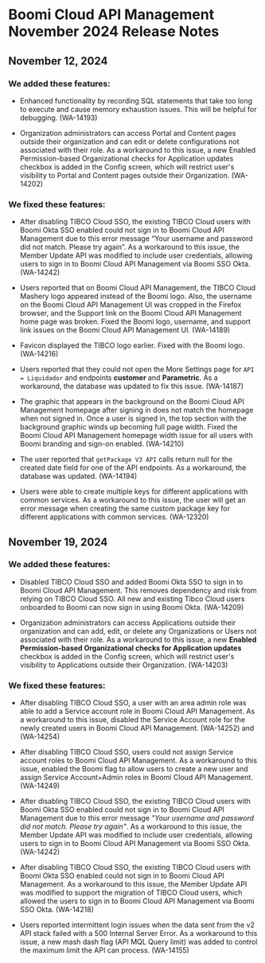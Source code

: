 # Boomi Cloud API Management November 2024 Release Notes

<head>
  <meta name="guidename" content="Cloud API Management"/>
  <meta name="context" content="GUID-f1971db7-43df-4b61-ac58-32a9e2a772d9"/>
</head>

## November 12, 2024 

### We added these features: 

- Enhanced functionality by recording SQL statements that take too long to execute and cause memory exhaustion issues. This will be helpful for debugging. (WA-14193)   

- Organization administrators can access Portal and Content pages outside their organization and can edit or delete configurations not associated with their role. As a workaround to this issue, a new Enabled Permission-based Organizational checks for Application updates checkbox is added in the Config screen, which will restrict user's visibility to Portal and Content pages outside their Organization. (WA-14202) 

### We fixed these features:

- After disabling TIBCO Cloud SSO, the existing TIBCO Cloud users with Boomi Okta SSO enabled could not sign in to Boomi Cloud API Management due to this error message “Your username and password did not match. Please try again”. As a workaround to this issue, the Member Update API was modified to include user credentials, allowing users to sign in to Boomi Cloud API Management via Boomi SSO Okta. (WA-14242)

- Users reported that on Boomi Cloud API Management, the TIBCO Cloud Mashery logo appeared instead of the Boomi logo. Also, the username on the Boomi Cloud API Management UI was cropped in the Firefox browser, and the Support link on the Boomi Cloud API Management home page was broken. Fixed the Boomi logo, username, and support link issues on the Boomi Cloud API Management UI. (WA-14189)

- Favicon displayed the TIBCO logo earlier. Fixed with the Boomi logo. (WA-14216)

- Users reported that they could not open the More Settings page for `API = Liquidador` and endpoints **customer** and **Parametric**. As a workaround, the database was updated to fix this issue. (WA-14187)

- The graphic that appears in the background on the Boomi Cloud API Management homepage after signing in does not match the homepage when not signed in. Once a user is signed in, the top section with the background graphic winds up becoming full page width. Fixed the Boomi Cloud API Management homepage width issue for all users with Boomi branding and sign-on enabled. (WA-14210)

- The user reported that `getPackage V3 API` calls return null for the created date field for one of the API endpoints. As a workaround, the database was updated. (WA-14194)

- Users were able to create multiple keys for different applications with common services. As a workaround to this issue, the user will get an error message when creating the same custom package key for different applications with common services. (WA-12320)

## November 19, 2024

### We added these features: 

- Disabled TIBCO Cloud SSO and added Boomi Okta SSO to sign in to Boomi Cloud API Management. This removes dependency and risk from relying on TIBCO Cloud SSO.  All new and existing Tibco Cloud users onboarded to Boomi can now sign in using Boomi Okta. (WA-14209)

- Organization administrators can access Applications outside their organization and can add, edit, or delete any Organizations or Users not associated with their role. As a workaround to this issue, a new **Enabled Permission-based Organizational checks for Application updates** checkbox is added in the Config screen, which will restrict user's visibility to Applications outside their Organization. (WA-14203)

### We fixed these features:

- After disabling TIBCO Cloud SSO, a user with an area admin role was able to add a Service account role in Boomi Cloud API Management. As a workaround to this issue, disabled the Service Account role for the newly created users in Boomi Cloud API Management. (WA-14252) and (WA-14254)

- After disabling TIBCO Cloud SSO, users could not assign Service account roles to Boomi Cloud API Management. As a workaround to this issue, enabled the Boomi flag to allow users to create a new user and assign Service Account+Admin roles in Boomi Cloud API Management. (WA-14249)

- After disabling TIBCO Cloud SSO, the existing TIBCO Cloud users with Boomi Okta SSO enabled could not sign in to Boomi Cloud API Management due to this error message _"Your username and password did not match. Please try again"_. As a workaround to this issue, the Member Update API was modified to include user credentials, allowing users to sign in to Boomi Cloud API Management via Boomi SSO Okta. (WA-14242)

- After disabling TIBCO Cloud SSO, the existing TIBCO Cloud users with Boomi Okta SSO enabled could not sign in to Boomi Cloud API Management. As a workaround to this issue, the Member Update API was modified to support the migration of TIBCO Cloud users, which allowed the users to sign in to Boomi Cloud API Management via Boomi SSO Okta. (WA-14218)

- Users reported intermittent login issues when the data sent from the v2 API stack failed with a 500 Internal Server Error. As a workaround to this issue, a new mash dash flag (API MQL Query limit) was added to control the maximum limit the API can process. (WA-14155)
